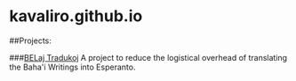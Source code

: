 kavaliro.github.io
==================

##Projects:

###[BELaj Tradukoj](https://github.com/kavaliro/BELaj-Tradukoj)
A project to reduce the logistical overhead of translating the Baha'i Writings into Esperanto.
